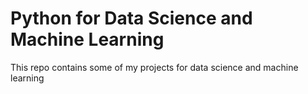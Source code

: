 # Python for Data Science and Machine Learning
This repo contains some of my projects for data science and machine learning
